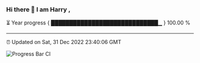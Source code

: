 ### Hi there 👋 I am Harry , 

⏳ Year progress { █████████████████████████████▁ } 100.00 %

---

⏰ Updated on Sat, 31 Dec 2022 23:40:06 GMT

![Progress Bar CI](https://github.com/duykhang68/duykhang68/workflows/Progress%20Bar%20CI/badge.svg)
